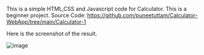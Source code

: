This is a simple HTML,CSS and Javascript code for Calculator. This is a beginner project.
Source Code: https://github.com/puneetuttam/Calculator-WebApp/tree/main/Calculator-1

Here is the screenshot of the result.

![image](https://github.com/puneetuttam/Calculator-WebApp/assets/44168950/6d4f49aa-202e-46ba-948f-f70ce1c12b60)

